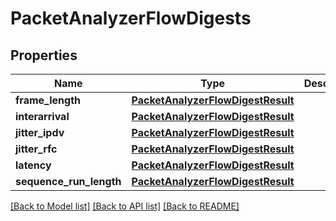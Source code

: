 # PacketAnalyzerFlowDigests

## Properties
Name | Type | Description | Notes
------------ | ------------- | ------------- | -------------
**frame_length** | [**PacketAnalyzerFlowDigestResult**](PacketAnalyzerFlowDigestResult.md) |  | [optional] 
**interarrival** | [**PacketAnalyzerFlowDigestResult**](PacketAnalyzerFlowDigestResult.md) |  | [optional] 
**jitter_ipdv** | [**PacketAnalyzerFlowDigestResult**](PacketAnalyzerFlowDigestResult.md) |  | [optional] 
**jitter_rfc** | [**PacketAnalyzerFlowDigestResult**](PacketAnalyzerFlowDigestResult.md) |  | [optional] 
**latency** | [**PacketAnalyzerFlowDigestResult**](PacketAnalyzerFlowDigestResult.md) |  | [optional] 
**sequence_run_length** | [**PacketAnalyzerFlowDigestResult**](PacketAnalyzerFlowDigestResult.md) |  | [optional] 

[[Back to Model list]](../README.md#documentation-for-models) [[Back to API list]](../README.md#documentation-for-api-endpoints) [[Back to README]](../README.md)


